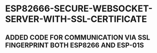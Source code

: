 # ESP82666-SECURE-WEBSOCKET-SERVER-WITH-SSL-CERTIFICATE

## ADDED CODE FOR COMMUNICATION VIA SSL FINGERPRINT BOTH ESP8266 AND ESP-01S